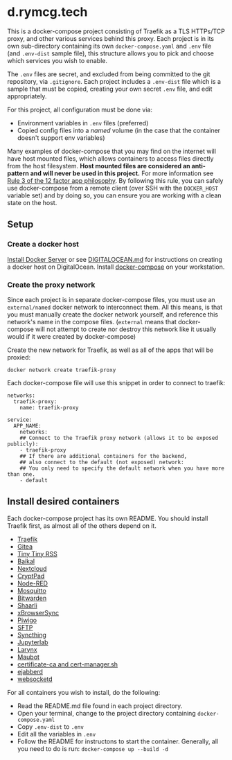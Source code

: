 # d.rymcg.tech

This is a docker-compose project consisting of Traefik as a TLS HTTPs/TCP proxy, and
other various services behind this proxy. Each project is in its own
sub-directory containing its own `docker-compose.yaml` and `.env` file (and
`.env-dist` sample file), this structure allows you to pick and choose which
services you wish to enable.

The `.env` files are secret, and excluded from being committed to the git
repository, via `.gitignore`. Each project includes a `.env-dist` file which is
a sample that must be copied, creating your own secret `.env` file, and edit
appropriately.

For this project, all configuration must be done via:

 * Environment variables in `.env` files (preferred)
 * Copied config files into a *named* volume (in the case that the container
   doesn't support env variables)

Many examples of docker-compose that you may find on the internet will have host
mounted files, which allows containers to access files directly from the host
filesystem. **Host mounted files are considered an anti-pattern and will never
be used in this project.** For more information see [Rule 3 of the 12 factor app
philosophy](https://12factor.net/config). By following this rule, you can safely
use docker-compose from a remote client (over SSH with the `DOCKER_HOST`
variable set) and by doing so, you can ensure you are working with a clean state
on the host.

## Setup
### Create a docker host

[Install Docker Server](https://docs.docker.com/engine/install/#server) or see
[DIGITALOCEAN.md](DIGITALOCEAN.md) for instructions on creating a docker host on
DigitalOcean. Install [docker-compose](https://docs.docker.com/compose/install/)
on your workstation.

### Create the proxy network

Since each project is in separate docker-compose files, you must use an
`external/named` docker network to interconnect them. All this means, is that
you must manually create the docker network yourself, and reference this
network's name in the compose files. (`external` means that docker-compose will
not attempt to create nor destroy this network like it usually would if it were
created by docker-compose)

Create the new network for Traefik, as well as all of the apps that will be
proxied:

```
docker network create traefik-proxy
```

Each docker-compose file will use this snippet in order to connect to traefik:

```
networks:
  traefik-proxy:
    name: traefik-proxy

service:
  APP_NAME:
    networks:
    ## Connect to the Traefik proxy network (allows it to be exposed publicly):
    - traefik-proxy
    ## If there are additional containers for the backend,
    ## also connect to the default (not exposed) network:
    ## You only need to specify the default network when you have more than one.
    - default
```

## Install desired containers

Each docker-compose project has its own README. You should install Traefik
first, as almost all of the others depend on it.

* [Traefik](traefik)
* [Gitea](gitea)
* [Tiny Tiny RSS](ttrss)
* [Baikal](baikal)
* [Nextcloud](nextcloud)
* [CryptPad](cryptpad)
* [Node-RED](nodered)
* [Mosquitto](mosquitto)
* [Bitwarden](bitwarden_rs)
* [Shaarli](shaarli)
* [xBrowserSync](xbs)
* [Piwigo](piwigo)
* [SFTP](sftp)
* [Syncthing](syncthing)
* [Jupyterlab](jupyterlab)
* [Larynx](larynx)
* [Maubot](maubot)
* [certificate-ca and cert-manager.sh](certificate-ca)
* [ejabberd](ejabberd)
* [websocketd](websocketd)

For all containers you wish to install, do the following:

 * Read the README.md file found in each project directory.
 * Open your terminal, change to the project directory containing `docker-compose.yaml`
 * Copy `.env-dist` to `.env`
 * Edit all the variables in `.env`
 * Follow the README for instructons to start the container. Generally, all you
   need to do is run: `docker-compose up --build -d`
